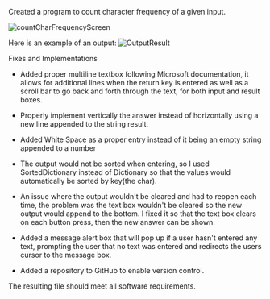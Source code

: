 Created a program to count character frequency of a given input.

![countCharFrequencyScreen](https://github.com/user-attachments/assets/fa3fd02d-2559-403b-b513-15ebdb9179dc)

Here is an example of an output: 
![OutputResult](https://github.com/user-attachments/assets/3b6625e1-9230-43ed-99d3-ef8cfdb32578)


Fixes and Implementations

- Added proper multiline textbox following Microsoft documentation, it allows for additional lines when the return key is entered as well as a scroll bar to go back and forth through the text, for both input and result boxes.

- Properly implement vertically the answer instead of horizontally using a new line appended to the string result.

- Added White Space as a proper entry instead of it being an empty string appended to a number

- The output would not be sorted when entering, so I used SortedDictionary instead of Dictionary so that the values would automatically be sorted by key(the char).

- An issue where the output wouldn't be cleared and had to reopen each time, the problem was the text box wouldn't be cleared so the new output would append to the bottom. I fixed it so that the text box clears on each button press, then the new answer can be shown.

- Added a message alert box that will pop up if a user hasn't entered any text, prompting the user that no text was entered and redirects the users cursor to the message box.

- Added a repository to GitHub to enable version control. 

The resulting file should meet all software requirements. 

